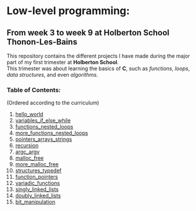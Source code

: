 # Low-level programming:
## From week 3 to week 9 at Holberton School Thonon-Les-Bains

This repository contains the different projects I have made during the major part of my first trimester at **Holberton School**.  
This trimester was about learning the basics of **C**, such as *functions*, *loops*, *data structures*, and even *algorithms*.

### Table of Contents:
(Ordered according to the curriculum)
1. [hello_world](.../tree/main/hello_world)
2. [variables_if_else_while](.../tree/main/variables_if_else_while)
3. [functions_nested_loops](.../tree/main/functions_nested_loops)
4. [more_functions_nested_loops](.../tree/main/more_functions_nested_loops) 
5. [pointers_arrays_strings](.../tree/main/pointers_arrays_strings)
6. [recursion](.../tree/main/recursion)
7. [argc_argv](.../tree/main/argc_argv)
8. [malloc_free](.../tree/main/malloc_free)
9. [more_malloc_free](.../tree/main/more_malloc_free)
10. [structures_typedef](.../tree/main/structures_typedef)
11. [function_pointers](.../tree/main/function_pointers)
12. [variadic_functions](.../tree/main/variadic_functions)
13. [singly_linked_lists](.../tree/main/singly_linked_lists)
14. [doubly_linked_lists](.../tree/main/doubly_linked_lists)
15. [bit_manipulation](.../tree/main/bit_manipulation)

